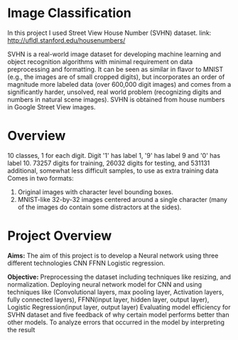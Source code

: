 # Image Classification

In this project I used Street View House Number (SVHN) dataset. link: http://ufldl.stanford.edu/housenumbers/

SVHN is a real-world image dataset for developing machine learning and object recognition algorithms with minimal requirement on data preprocessing and formatting. It can be seen as similar in flavor to MNIST (e.g., the images are of small cropped digits), but incorporates an order of magnitude more labeled data (over 600,000 digit images) and comes from a significantly harder, unsolved, real world problem (recognizing digits and numbers in natural scene images). SVHN is obtained from house numbers in Google Street View images.

# Overview

10 classes, 1 for each digit. Digit '1' has label 1, '9' has label 9 and '0' has label 10.
73257 digits for training, 26032 digits for testing, and 531131 additional, somewhat less difficult samples, to use as extra training data
Comes in two formats:
  1. Original images with character level bounding boxes.
  2. MNIST-like 32-by-32 images centered around a single character (many of the images do contain some distractors at the sides).

# Project Overview

**Aims:**
The aim of this project is to develop a Neural network using three different technologies CNN FFNN Logistic regression.

**Objective:**
Preprocessing the dataset including techniques like resizing, and normalization.
Deploying neural network model for CNN and using techniques like (Convolutional layers, max pooling layer, Activation layers, fully connected layers), FFNN(input layer, hidden layer, output layer), Logistic Regression(input layer, output layer)
Evaluating model efficiency for SVHN dataset and five feedback of why certain model performs better than other models.
To analyze errors that occurred in the model by interpreting the result
